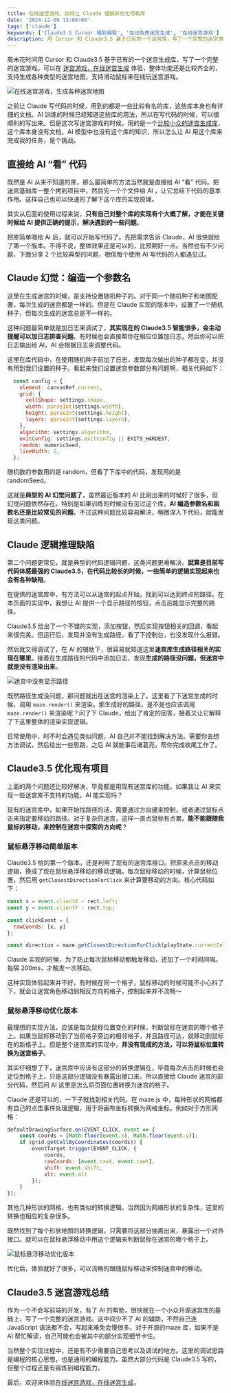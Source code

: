```yaml
---
title: 在线迷宫游戏，如何让 Claude 理解并优化现有库
date: '2024-12-09 13:00:00'
tags: ['claude']
keywords: ['Claude3.5 Cursor 辅助编程', '在线免费迷宫生成', '在线迷宫游戏']
description: 用 Cursor 和 Claude3.5 基于已有的一个迷宫库，写了一个完整的迷宫游戏。支持各种迷宫在线生成，并支持用鼠标来在线玩迷宫游戏。
---
```


周末花时间用 Cursor 和 Claude3.5 基于已有的一个迷宫生成库，写了一个完整的迷宫游戏。可以在 [迷宫游戏，在线迷宫生成](https://games.programnotes.cn/zh/games/maze) 体验，整体功能还是比较齐全的，支持生成各种类型的迷宫地图，支持滑动鼠标来在线玩迷宫游戏。

![在线迷宫游戏，生成各种迷宫地图](https://slefboot-1251736664.file.myqcloud.com/20241209_ai_gallery_maze_blog.png)

之前让 Claude 写代码的时候，用到的都是一些比较有名的库，这些库本身也有详细的文档。AI 训练的时候已经知道这些库的用法，所以在写代码的时候，可以很顺利的写出来。但是这次写迷宫游戏的时候，用的是一个[比较小众的迷宫生成库](https://github.com/codebox/mazes)，这个库本身没有文档，AI 模型中也没有这个库的知识，所以怎么让 AI 用这个库来完成我的任务，是个挑战。

## 直接给 AI “看” 代码

既然是 AI 从来不知道的库，那么最简单的方法当然就是直接给 AI “看” 代码。把迷宫基础库一整个拷到项目中，然后先一个个文件给 AI ，让它总结下代码的基本作用。这样自己也可以快速的了解下这个库的实现原理。

其实从后面的使用过程来说，**只有自己对整个库的实现有个大概了解，才能在关键时候给 AI 提供正确的提示，解决遇到的一些问题**。

把库简单喂给 AI 后，就可以开始写代码了。先把需求告诉 Claude，AI 很快就给了第一个版本。不得不说，整体效果还是可以的，比预期好一点。当然也有不少问题，下面分享 2 个比较典型的问题，相信每个使用 AI 写代码的人都遇见过。

## Claude 幻觉：编造一个参数名

这里在生成迷宫的时候，是支持设置随机种子的。对于同一个随机种子和地图配置，每次生成的迷宫都是一样的。但是在 Claude 实现的版本中，设置了一个随机种子，但每次生成的迷宫总是不一样的。

这种问题最简单就是加日志来调试了，**其实现在的 Claude3.5 智能很多，会主动提醒可以加日志排查问题**。有时候也会直接帮你在相应位置加日志，然后你可以把日志输出给 AI，AI 会根据日志来调整代码。

这里在库代码中，在使用随机种子前加了日志，发现每次输出的种子都在变，并没有用到我们设置的种子。看起来我们设置迷宫参数部分有问题啊，相关代码如下：

```javascript
  const config = {
    element: canvasRef.current,
    grid: {
      cellShape: settings.shape,
      width: parseInt(settings.width),
      height: parseInt(settings.height),
      layers: parseInt(settings.layers),
    },
    algorithm: settings.algorithm,
    exitConfig: settings.exitConfig || EXITS_HARDEST,
    random: numericSeed,
    lineWidth: 2,
  };
```

随机数的参数用的是 random，但看了下库中的代码，发现用的是 randomSeed。

这就是**典型的 AI 幻觉问题了**，虽然最近版本的 AI 比刚出来的时候好了很多，但幻觉问题依然存在。特别是如果训练的时候没有见过这个库，**AI 编造参数名和函数名还是比较常见的问题**。不过这种问题比较容易解决，稍微深入下代码，就能发现这类问题。

## Claude 逻辑推理缺陷

第二个问题更常见，就是典型的代码逻辑问题，这类问题更难解决。**就算是目前写代码体感最强的 Claude3.5，在代码比较长的时候，一些简单的逻辑实现起来也会有各种缺陷**。

在提供的迷宫库中，有方法可以从迷宫的起点开始，找到可以达到终点的路径。在本页面的实现中，我想让 AI 提供一个显示路径的按钮，点击后能显示完整的路径。

Claude3.5 给出了一个不错的实现，添加按钮，然后实现按钮相关的回调，看起来很完美。但运行后，发现并没有生成路径，看了下控制台，也没发现什么报错。

然后就又得调试了，在 AI 的辅助下，很容易就知道这里**迷宫库生成路径相关的实现在哪里**。接着在生成路径的代码中添加日志，发现**生成的路径没问题，但迷宫中就是没有渲染出来**。

![迷宫中没有显示路径](https://slefboot-1251736664.file.myqcloud.com/20241209_ai_gallery_maze_path.png)

既然路径生成没问题，那问题就出在迷宫的渲染上了。这里看了下迷宫生成的时候，调用 `maze.render()` 来渲染。那生成好的路径，是不是也应该调用 `maze.render()` 来渲染呢？问了下 Claude，给出了肯定的回答，接着又让它解释了下这里整体的渲染实现逻辑。

日常使用中，时不时会遇见类似问题，AI 自己并不能找到解决方法。需要你去想方法调试，然后给出一些思路，之后 AI 就能事后诸葛亮，帮你完成收尾工作了。

## Claude3.5 优化现有项目

上面的两个问题还比较好解决，毕竟都是用现有迷宫库的功能。如果我让 AI 来实现一些迷宫库不支持的功能，AI 能实现吗？

现有的迷宫库中，如果开始找路径的话，需要通过方向键来控制，或者通过鼠标点击来指定要移动的路径。对于复杂的迷宫，这样一直点鼠标有点累。**能不能跟随我鼠标的移动，来控制在迷宫中探索的方向呢**？

### 鼠标悬浮移动简单版本

Claude3.5 给的第一个版本，还是利用了现有的迷宫库接口。把原来点击的移动逻辑，换成了现在鼠标悬浮移动的移动逻辑。每次鼠标移动的时候，计算鼠标位置，然后用 `getClosestDirectionForClick` 来计算要移动的方向。核心代码如下：

```javascript
const x = event.clientX - rect.left;
const y = event.clientY - rect.top;

const clickEvent = {
  rawCoords: [x, y]
};

const direction = maze.getClosestDirectionForClick(playState.currentCell, clickEvent);
```

Claude 实现的时候，为了防止每次鼠标移动都触发移动，还加了一个时间间隔。每隔 200ms，才触发一次移动。

这种实现体验起来并不好，有时候在同一个格子，鼠标移动的时候可能不小心抖了下，就会让迷宫角色移动到相反方向的格子，控制起来并不流畅～

### 鼠标悬浮移动优化版本

最理想的实现方法，应该是每次鼠标位置变化的时候，判断鼠标在迷宫的哪个格子上。如果当鼠标移动到了当前格子旁边的相邻格子，并且路径可达，就移动到鼠标在的新格子上。但是整个迷宫库的实现中，**并没有现成的方法，可以将鼠标位置转换为迷宫格子**。

其实仔细想了下，迷宫库中应该有这部分的转换逻辑在，毕竟每次点击的时候也会定位到格子上，只是这部分逻辑没有暴露出接口来。所以直接给 Claude 迷宫的部分代码，然后问 AI 这里是怎么将页面位置转换为迷宫的格子。

Claude 还是可以的，一下子就找到相关代码。在 maze.js 中，每种形状的网格都有自己的点击事件处理逻辑，用于将画布坐标转换为网格坐标。例如对于方形网格：

```javascript
defaultDrawingSurface.on(EVENT_CLICK, event => {
    const coords = [Math.floor(event.x), Math.floor(event.y)];
    if (grid.getCellByCoordinates(coords)) {
        eventTarget.trigger(EVENT_CLICK, {
            coords,
            rawCoords: [event.rawX, event.rawY],
            shift: event.shift,
            alt: event.alt
        });
    }
});
```

其他几种形状的网格，也有类似的转换逻辑。当然因为网络形状的复杂性，这里的转换也相应的复杂很多。

既然找到了每个形状地图的转换逻辑，只需要将这部分抽离出来，暴露出一个对外接口。就可以在鼠标悬浮移动中用这个逻辑来判断鼠标在迷宫的哪个格子上。

![鼠标悬浮移动优化版本](https://slefboot-1251736664.file.myqcloud.com/20241209_ai_gallery_maze_mouseover.png)

优化后，体验就好了很多，可以流畅的跟随鼠标移动来控制迷宫中的移动。

## Claude3.5 迷宫游戏总结

作为一个不会写前端的开发，有了 AI 的帮助，很快就在一个小众开源迷宫库的基础上，写了一个完整的迷宫游戏。这中间少不了 AI 的辅助，不然自己连 JavaScript 语法都不会，写起来难免会慢很多。对于开源的maze 库，如果不是 AI 帮忙解读，自己可能也会被其中的部分实现细节卡住。

当然整个实现过程中，还是有不少需要自己思考以及调试的地方。这里的调试思路是编程的核心思想，也是通用的编程能力。虽然大部分代码是 Claude3.5 写的，但整个过程还是有锻炼到编程能力。

最后，欢迎来体验[在线迷宫游戏，在线迷宫生成](https://games.programnotes.cn/zh/games/maze)。